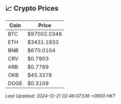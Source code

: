 ## 📈 Crypto Prices

| Coin | Price |
| ---- | ----- |
| BTC | $97002.0348 |
| ETH | $3431.1933 |
| BNB | $670.0104 |
| CRV | $0.7903 |
| ARB | $0.7769 |
| OKB | $45.3378 |
| DOGE | $0.3109 |

_Last Updated: 2024-12-21 02:46:07.536 +0800 HKT_